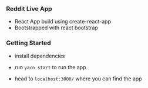 ### Reddit Live App
- React App build using create-react-app
- Bootstrapped with react bootstrap

### Getting Started

- install dependencies

- run `yarn start` to run the app

- head to `localhost:3000/` where you can find the app
